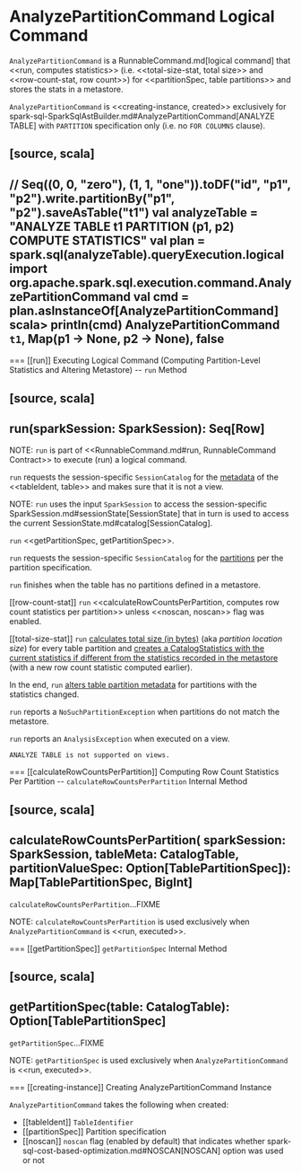 # AnalyzePartitionCommand Logical Command

`AnalyzePartitionCommand` is a RunnableCommand.md[logical command] that <<run, computes statistics>> (i.e. <<total-size-stat, total size>> and <<row-count-stat, row count>>) for <<partitionSpec, table partitions>> and stores the stats in a metastore.

`AnalyzePartitionCommand` is <<creating-instance, created>> exclusively for spark-sql-SparkSqlAstBuilder.md#AnalyzePartitionCommand[ANALYZE TABLE] with `PARTITION` specification only (i.e. no `FOR COLUMNS` clause).

[source, scala]
----
// Seq((0, 0, "zero"), (1, 1, "one")).toDF("id", "p1", "p2").write.partitionBy("p1", "p2").saveAsTable("t1")
val analyzeTable = "ANALYZE TABLE t1 PARTITION (p1, p2) COMPUTE STATISTICS"
val plan = spark.sql(analyzeTable).queryExecution.logical
import org.apache.spark.sql.execution.command.AnalyzePartitionCommand
val cmd = plan.asInstanceOf[AnalyzePartitionCommand]
scala> println(cmd)
AnalyzePartitionCommand `t1`, Map(p1 -> None, p2 -> None), false
----

=== [[run]] Executing Logical Command (Computing Partition-Level Statistics and Altering Metastore) -- `run` Method

[source, scala]
----
run(sparkSession: SparkSession): Seq[Row]
----

NOTE: `run` is part of <<RunnableCommand.md#run, RunnableCommand Contract>> to execute (run) a logical command.

`run` requests the session-specific `SessionCatalog` for the [metadata](../SessionCatalog.md#getTableMetadata) of the <<tableIdent, table>> and makes sure that it is not a view.

NOTE: `run` uses the input `SparkSession` to access the session-specific SparkSession.md#sessionState[SessionState] that in turn is used to access the current SessionState.md#catalog[SessionCatalog].

`run` <<getPartitionSpec, getPartitionSpec>>.

`run` requests the session-specific `SessionCatalog` for the [partitions](../SessionCatalog.md#listPartitions) per the partition specification.

`run` finishes when the table has no partitions defined in a metastore.

[[row-count-stat]]
`run` <<calculateRowCountsPerPartition, computes row count statistics per partition>> unless <<noscan, noscan>> flag was enabled.

[[total-size-stat]]
`run` [calculates total size (in bytes)](../CommandUtils.md#calculateLocationSize) (aka _partition location size_) for every table partition and [creates a CatalogStatistics with the current statistics if different from the statistics recorded in the metastore](../CommandUtils.md#compareAndGetNewStats) (with a new row count statistic computed earlier).

In the end, `run` [alters table partition metadata](../SessionCatalog.md#alterPartitions) for partitions with the statistics changed.

`run` reports a `NoSuchPartitionException` when partitions do not match the metastore.

`run` reports an `AnalysisException` when executed on a view.

```text
ANALYZE TABLE is not supported on views.
```

=== [[calculateRowCountsPerPartition]] Computing Row Count Statistics Per Partition -- `calculateRowCountsPerPartition` Internal Method

[source, scala]
----
calculateRowCountsPerPartition(
  sparkSession: SparkSession,
  tableMeta: CatalogTable,
  partitionValueSpec: Option[TablePartitionSpec]): Map[TablePartitionSpec, BigInt]
----

`calculateRowCountsPerPartition`...FIXME

NOTE: `calculateRowCountsPerPartition` is used exclusively when `AnalyzePartitionCommand` is <<run, executed>>.

=== [[getPartitionSpec]] `getPartitionSpec` Internal Method

[source, scala]
----
getPartitionSpec(table: CatalogTable): Option[TablePartitionSpec]
----

`getPartitionSpec`...FIXME

NOTE: `getPartitionSpec` is used exclusively when `AnalyzePartitionCommand` is <<run, executed>>.

=== [[creating-instance]] Creating AnalyzePartitionCommand Instance

`AnalyzePartitionCommand` takes the following when created:

* [[tableIdent]] `TableIdentifier`
* [[partitionSpec]] Partition specification
* [[noscan]] `noscan` flag (enabled by default) that indicates whether spark-sql-cost-based-optimization.md#NOSCAN[NOSCAN] option was used or not
